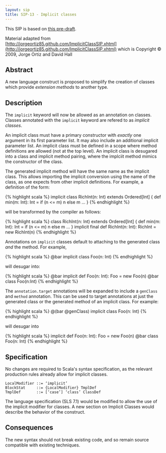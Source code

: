 ```yaml
---
layout: sip
title: SIP-13 - Implicit classes
---
```


This SIP is based on [this pre-draft](https://docs.google.com/document/d/1k-aGAGmbrDB-2pJ3uDPpHVKno6p-XbnkVHDc07zPrzQ/edit?hl=en_US).

Material adapted from [http://jorgeortiz85.github.com/ImplicitClassSIP.xhtml](http://jorgeortiz85.github.com/ImplicitClassSIP.xhtml)  which is Copyright © 2009, Jorge Ortiz and David Hall

## Abstract ##

A new language construct is proposed to simplify the creation of classes which provide _extension methods_ to another type.

## Description ##

The `implicit` keyword will now be allowed as an annotation on classes.  Classes annotated with the `implicit` keyword are refered to as _implicit classes_.

An implicit class must have a primary constructor with *exactly* one argument in its first parameter list. It may also include an additional implicit parameter list. An implicit class must be defined in a scope where method definitions are allowed (not at the top level).  An implicit class is desugared into a class and implicit method pairing, where the implciit method mimics the constructor of the class.

The generated implicit method will have the same name as the implicit class.  This allows importing the implicit conversion using the name of the class, as one expects from other implicit definitions.
For example, a definition of the form:

{% highlight scala %}
implicit class RichInt(n: Int) extends Ordered[Int] {
  def min(m: Int): Int = if (n <= m) n else m
  ...
}
{% endhighlight  %}

will be transformed by the compiler as follows:

{% highlight scala %}
class RichInt(n: Int) extends Ordered[Int] {
  def min(m: Int): Int = if (n <= m) n else m
  ...
}
implicit final def RichInt(n: Int): RichInt = new RichInt(n)
{% endhighlight  %}

Annotations on `implicit` classes default to attaching to the generated class *and* the method.  For example,

{% highlight scala %}
@bar
implicit class Foo(n: Int)
{% endhighlight  %}

will desugar into:

{% highlight scala %}
@bar implicit def Foo(n: Int): Foo = new Foo(n)
@bar class Foo(n:Int)
{% endhighlight  %}

The `annotation.target` annotations will be expanded to include a `genClass` and `method` annotation.   This can be used to target annotations at just the generated class or the generated method of an implicit class.  For example:

{% highlight scala %}
@(bar @genClass) implicit class Foo(n: Int)
{% endhighlight  %}

will desugar into

{% highlight scala %}
implicit def Foo(n: Int): Foo = new Foo(n)
@bar class Foo(n: Int)
{% endhighlight  %}


## Specification ##

No changes are required to Scala's syntax specification, as the relevant production rules already allow for implicit classes.

    LocalModifier ::= ‘implicit’
    BlockStat     ::= {LocalModifier} TmplDef
    TmplDef       ::= [‘case’] ‘class’ ClassDef

The language specification (SLS 7.1) would be modified to allow the use of the implicit modifier for classes. A new section on Implicit Classes would describe the behavior of the construct.

## Consequences ##

The new syntax should not break existing code, and so remain source compatible with existing techniques.  



